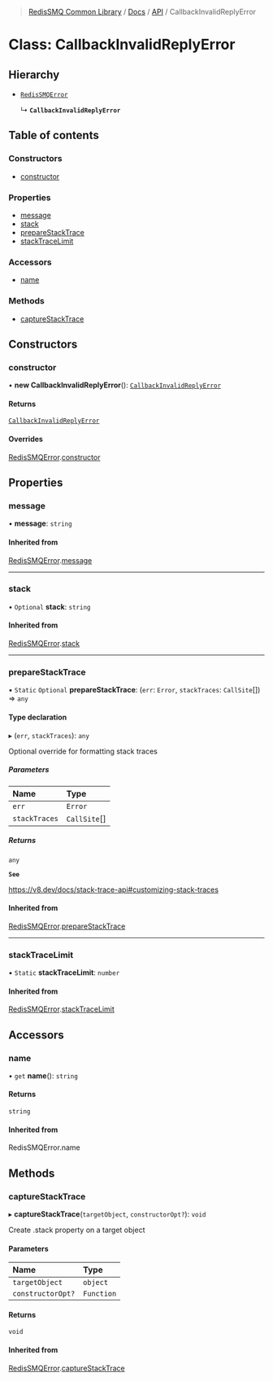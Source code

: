 >[RedisSMQ Common Library](../../../README.md) / [Docs](../../README.md) / [API](../README.md) / CallbackInvalidReplyError

# Class: CallbackInvalidReplyError

## Hierarchy

- [`RedisSMQError`](docs/api/classes/RedisSMQError.md)

  ↳ **`CallbackInvalidReplyError`**

## Table of contents

### Constructors

- [constructor](docs/api/classes/CallbackInvalidReplyError.md#constructor)

### Properties

- [message](docs/api/classes/CallbackInvalidReplyError.md#message)
- [stack](docs/api/classes/CallbackInvalidReplyError.md#stack)
- [prepareStackTrace](docs/api/classes/CallbackInvalidReplyError.md#preparestacktrace)
- [stackTraceLimit](docs/api/classes/CallbackInvalidReplyError.md#stacktracelimit)

### Accessors

- [name](docs/api/classes/CallbackInvalidReplyError.md#name)

### Methods

- [captureStackTrace](docs/api/classes/CallbackInvalidReplyError.md#capturestacktrace)

## Constructors

### constructor

• **new CallbackInvalidReplyError**(): [`CallbackInvalidReplyError`](docs/api/classes/CallbackInvalidReplyError.md)

#### Returns

[`CallbackInvalidReplyError`](docs/api/classes/CallbackInvalidReplyError.md)

#### Overrides

[RedisSMQError](docs/api/classes/RedisSMQError.md).[constructor](docs/api/classes/RedisSMQError.md#constructor)

## Properties

### message

• **message**: `string`

#### Inherited from

[RedisSMQError](docs/api/classes/RedisSMQError.md).[message](docs/api/classes/RedisSMQError.md#message)

___

### stack

• `Optional` **stack**: `string`

#### Inherited from

[RedisSMQError](docs/api/classes/RedisSMQError.md).[stack](docs/api/classes/RedisSMQError.md#stack)

___

### prepareStackTrace

▪ `Static` `Optional` **prepareStackTrace**: (`err`: `Error`, `stackTraces`: `CallSite`[]) => `any`

#### Type declaration

▸ (`err`, `stackTraces`): `any`

Optional override for formatting stack traces

##### Parameters

| Name | Type |
| :------ | :------ |
| `err` | `Error` |
| `stackTraces` | `CallSite`[] |

##### Returns

`any`

**`See`**

https://v8.dev/docs/stack-trace-api#customizing-stack-traces

#### Inherited from

[RedisSMQError](docs/api/classes/RedisSMQError.md).[prepareStackTrace](docs/api/classes/RedisSMQError.md#preparestacktrace)

___

### stackTraceLimit

▪ `Static` **stackTraceLimit**: `number`

#### Inherited from

[RedisSMQError](docs/api/classes/RedisSMQError.md).[stackTraceLimit](docs/api/classes/RedisSMQError.md#stacktracelimit)

## Accessors

### name

• `get` **name**(): `string`

#### Returns

`string`

#### Inherited from

RedisSMQError.name

## Methods

### captureStackTrace

▸ **captureStackTrace**(`targetObject`, `constructorOpt?`): `void`

Create .stack property on a target object

#### Parameters

| Name | Type |
| :------ | :------ |
| `targetObject` | `object` |
| `constructorOpt?` | `Function` |

#### Returns

`void`

#### Inherited from

[RedisSMQError](docs/api/classes/RedisSMQError.md).[captureStackTrace](docs/api/classes/RedisSMQError.md#capturestacktrace)
